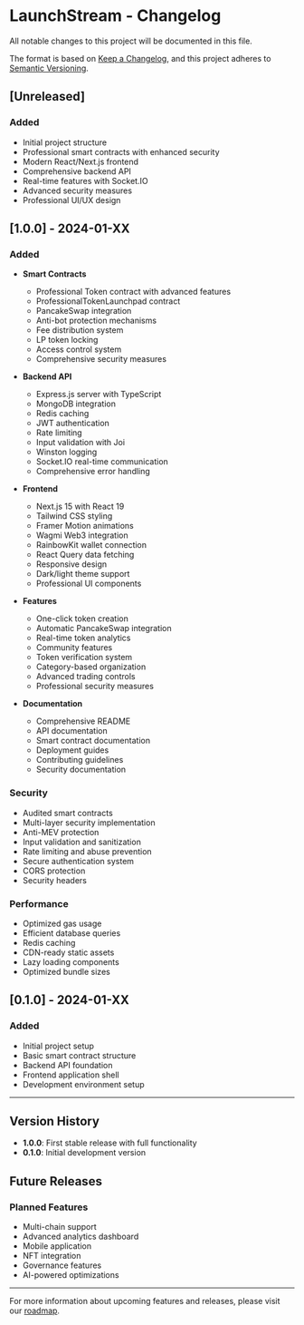 # LaunchStream - Changelog

All notable changes to this project will be documented in this file.

The format is based on [Keep a Changelog](https://keepachangelog.com/en/1.0.0/),
and this project adheres to [Semantic Versioning](https://semver.org/spec/v2.0.0.html).

## [Unreleased]

### Added
- Initial project structure
- Professional smart contracts with enhanced security
- Modern React/Next.js frontend
- Comprehensive backend API
- Real-time features with Socket.IO
- Advanced security measures
- Professional UI/UX design

## [1.0.0] - 2024-01-XX

### Added
- **Smart Contracts**
  - Professional Token contract with advanced features
  - ProfessionalTokenLaunchpad contract
  - PancakeSwap integration
  - Anti-bot protection mechanisms
  - Fee distribution system
  - LP token locking
  - Access control system
  - Comprehensive security measures

- **Backend API**
  - Express.js server with TypeScript
  - MongoDB integration
  - Redis caching
  - JWT authentication
  - Rate limiting
  - Input validation with Joi
  - Winston logging
  - Socket.IO real-time communication
  - Comprehensive error handling

- **Frontend**
  - Next.js 15 with React 19
  - Tailwind CSS styling
  - Framer Motion animations
  - Wagmi Web3 integration
  - RainbowKit wallet connection
  - React Query data fetching
  - Responsive design
  - Dark/light theme support
  - Professional UI components

- **Features**
  - One-click token creation
  - Automatic PancakeSwap integration
  - Real-time token analytics
  - Community features
  - Token verification system
  - Category-based organization
  - Advanced trading controls
  - Professional security measures

- **Documentation**
  - Comprehensive README
  - API documentation
  - Smart contract documentation
  - Deployment guides
  - Contributing guidelines
  - Security documentation

### Security
- Audited smart contracts
- Multi-layer security implementation
- Anti-MEV protection
- Input validation and sanitization
- Rate limiting and abuse prevention
- Secure authentication system
- CORS protection
- Security headers

### Performance
- Optimized gas usage
- Efficient database queries
- Redis caching
- CDN-ready static assets
- Lazy loading components
- Optimized bundle sizes

## [0.1.0] - 2024-01-XX

### Added
- Initial project setup
- Basic smart contract structure
- Backend API foundation
- Frontend application shell
- Development environment setup

---

## Version History

- **1.0.0**: First stable release with full functionality
- **0.1.0**: Initial development version

## Future Releases

### Planned Features
- Multi-chain support
- Advanced analytics dashboard
- Mobile application
- NFT integration
- Governance features
- AI-powered optimizations

---

For more information about upcoming features and releases, please visit our [roadmap](README.md#roadmap).
